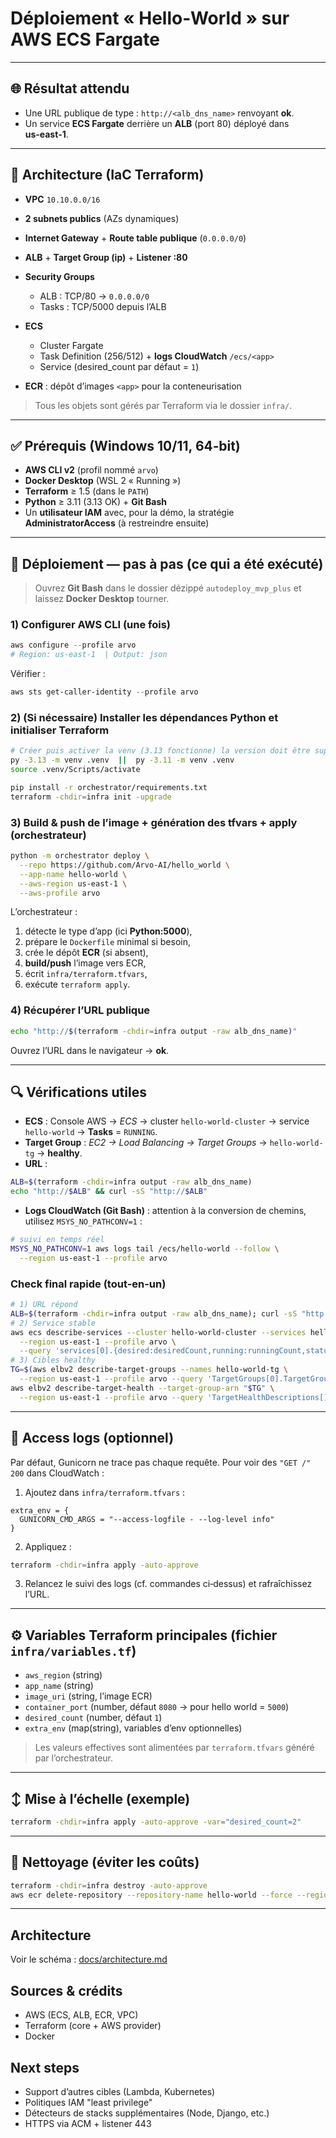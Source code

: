 # Déploiement « Hello‑World » sur AWS ECS Fargate

---

## 🌐 Résultat attendu

* Une URL publique de type : `http://<alb_dns_name>` renvoyant **ok**.
* Un service **ECS Fargate** derrière un **ALB** (port 80) déployé dans **us‑east‑1**.

---

## 🧱 Architecture (IaC Terraform)

* **VPC** `10.10.0.0/16`
* **2 subnets publics** (AZs dynamiques)
* **Internet Gateway** + **Route table publique** (`0.0.0.0/0`)
* **ALB** + **Target Group (ip)** + **Listener :80**
* **Security Groups**

  * ALB : TCP/80 → `0.0.0.0/0`
  * Tasks : TCP/5000 depuis l’ALB
* **ECS**

  * Cluster Fargate
  * Task Definition (256/512) + **logs CloudWatch** `/ecs/<app>`
  * Service (desired\_count par défaut = `1`)
* **ECR** : dépôt d’images `<app>` pour la conteneurisation

> Tous les objets sont gérés par Terraform via le dossier `infra/`.

---

## ✅ Prérequis (Windows 10/11, 64‑bit)

* **AWS CLI v2** (profil nommé `arvo`)
* **Docker Desktop** (WSL 2 « Running »)
* **Terraform** ≥ 1.5 (dans le `PATH`)
* **Python** ≥ 3.11 (3.13 OK) + **Git Bash**
* Un **utilisateur IAM** avec, pour la démo, la stratégie **AdministratorAccess** (à restreindre ensuite)

---

## 🚀 Déploiement — pas à pas (ce qui a été exécuté)

> Ouvrez **Git Bash** dans le dossier dézippé `autodeploy_mvp_plus` et laissez **Docker Desktop** tourner.

### 1) Configurer AWS CLI (une fois)

```powershell
aws configure --profile arvo
# Region: us-east-1  | Output: json
```

Vérifier :

```powershell
aws sts get-caller-identity --profile arvo
```

### 2) (Si nécessaire) Installer les dépendances Python et initialiser Terraform

```bash
# Créer puis activer la venv (3.13 fonctionne) la version doit être supérieur à la 3.10
py -3.13 -m venv .venv  ||  py -3.11 -m venv .venv
source .venv/Scripts/activate

pip install -r orchestrator/requirements.txt
terraform -chdir=infra init -upgrade
```

### 3) Build & push de l’image + génération des tfvars + apply (orchestrateur)

```bash
python -m orchestrator deploy \
  --repo https://github.com/Arvo-AI/hello_world \
  --app-name hello-world \
  --aws-region us-east-1 \
  --aws-profile arvo
```

L’orchestrateur :

1. détecte le type d’app (ici **Python:5000**),
2. prépare le `Dockerfile` minimal si besoin,
3. crée le dépôt **ECR** (si absent),
4. **build/push** l’image vers ECR,
5. écrit `infra/terraform.tfvars`,
6. exécute `terraform apply`.

### 4) Récupérer l’URL publique

```bash
echo "http://$(terraform -chdir=infra output -raw alb_dns_name)"
```

Ouvrez l’URL dans le navigateur → **ok**.

---

## 🔍 Vérifications utiles

* **ECS** : Console AWS → *ECS* → cluster `hello-world-cluster` → service `hello-world` → **Tasks** = `RUNNING`.
* **Target Group** : *EC2 → Load Balancing → Target Groups* → `hello-world-tg` → **healthy**.
* **URL** :

```bash
ALB=$(terraform -chdir=infra output -raw alb_dns_name)
echo "http://$ALB" && curl -sS "http://$ALB"
```

* **Logs CloudWatch (Git Bash)** : attention à la conversion de chemins, utilisez `MSYS_NO_PATHCONV=1` :

```bash
# suivi en temps réel
MSYS_NO_PATHCONV=1 aws logs tail /ecs/hello-world --follow \
  --region us-east-1 --profile arvo
```

### Check final rapide (tout-en-un)

```bash
# 1) URL répond
ALB=$(terraform -chdir=infra output -raw alb_dns_name); curl -sS "http://$ALB" | head -n1
# 2) Service stable
aws ecs describe-services --cluster hello-world-cluster --services hello-world \
  --region us-east-1 --profile arvo \
  --query 'services[0].{desired:desiredCount,running:runningCount,status:status}'
# 3) Cibles healthy
TG=$(aws elbv2 describe-target-groups --names hello-world-tg \
  --region us-east-1 --profile arvo --query 'TargetGroups[0].TargetGroupArn' --output text)
aws elbv2 describe-target-health --target-group-arn "$TG" \
  --region us-east-1 --profile arvo --query 'TargetHealthDescriptions[].TargetHealth.State'
```

---

## 📝 Access logs (optionnel)

Par défaut, Gunicorn ne trace pas chaque requête. Pour voir des `"GET /" 200` dans CloudWatch :

1. Ajoutez dans `infra/terraform.tfvars` :

```
extra_env = {
  GUNICORN_CMD_ARGS = "--access-logfile - --log-level info"
}
```

2. Appliquez :

```bash
terraform -chdir=infra apply -auto-approve
```

3. Relancez le suivi des logs (cf. commandes ci‑dessus) et rafraîchissez l’URL.

---

## ⚙️ Variables Terraform principales (fichier `infra/variables.tf`)

* `aws_region` (string)
* `app_name` (string)
* `image_uri` (string, l’image ECR)
* `container_port` (number, défaut `8080` → pour hello world = `5000`)
* `desired_count` (number, défaut `1`)
* `extra_env` (map(string), variables d’env optionnelles)

> Les valeurs effectives sont alimentées par `terraform.tfvars` généré par l’orchestrateur.

---

## ↕️ Mise à l’échelle (exemple)

```bash
terraform -chdir=infra apply -auto-approve -var="desired_count=2"
```

---

## 🧹 Nettoyage (éviter les coûts)

```bash
terraform -chdir=infra destroy -auto-approve
aws ecr delete-repository --repository-name hello-world --force --region us-east-1 --profile arvo
```

---
## Architecture
Voir le schéma : [docs/architecture.md](docs/architecture.md)

## Sources & crédits
- AWS (ECS, ALB, ECR, VPC)
- Terraform (core + AWS provider)
- Docker

## Next steps
- Support d’autres cibles (Lambda, Kubernetes)
- Politiques IAM "least privilege"
- Détecteurs de stacks supplémentaires (Node, Django, etc.)
- HTTPS via ACM + listener 443
